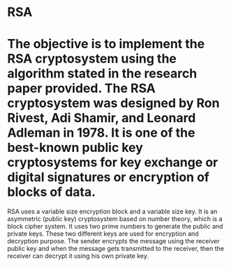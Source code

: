 # RSA
# The objective is to implement the RSA cryptosystem using the algorithm stated in the research paper provided. The RSA cryptosystem was designed by Ron Rivest, Adi Shamir, and Leonard Adleman in 1978. It is one of the best-known public key cryptosystems for key exchange or digital signatures or encryption of blocks of data. 
RSA uses a variable size encryption block and a variable size key. It is an asymmetric (public key) cryptosystem based on number theory, which is a block cipher system. It uses two prime numbers to generate the public and private keys. These two different keys are used for encryption and decryption purpose. The sender encrypts the message using the receiver public key and when the message gets transmitted to the receiver, then the receiver can decrypt it using his own private key.
